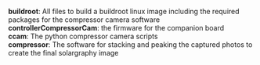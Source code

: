 **buildroot**: All files to build a buildroot linux image including the required packages for the compressor camera software  
**controllerCompressorCam**: the firmware for the companion board  
**ccam**: The python compressor camera scripts  
**compressor**: The software for stacking and peaking the captured photos to create the final solargraphy image